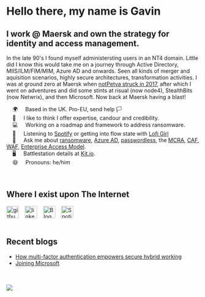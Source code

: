 

# Hello there, my name is Gavin

## I work @ Maersk and own the strategy for identity and access management.

In the late 90's I found myself administersting users in an NT4 domain. Little did I know this would take me on a journey through Active Directory, MIIS/ILM/FIM/MIM, Azure AD and onwards. Seen all kinds of merger and aquisition scenarios, highly secure architectures, transformation activities. I was at ground zero at Maersk when [notPetya struck in 2017](https://gvnshtn.com/posts/maersk-me-notpetya/), after which I went on adventures and did some stints at risual (now node4), StealthBits (now Netwrix), and then Microsoft. Now back at Maersk having a blast! 

 &nbsp;&nbsp;&nbsp; 🌍 &nbsp;&nbsp;&nbsp; Based in the UK. Pro-EU, send help 🏳️<br>
 &nbsp;&nbsp;&nbsp; 🙂 &nbsp;&nbsp;&nbsp; I like to think I offer expertise, candour and credibility.<br>
 &nbsp;&nbsp;&nbsp; 💻 &nbsp;&nbsp;&nbsp; Working on a roadmap and framework to address ransomware.<br>
 &nbsp;&nbsp;&nbsp; 🎵 &nbsp;&nbsp;&nbsp; Listening to [Spotify](https://open.spotify.com/user/gavinashton) or getting into flow state with [Lofi Girl](https://www.youtube.com/channel/UCSJ4gkVC6NrvII8umztf0Ow) <br>
 &nbsp;&nbsp;&nbsp; 💬 &nbsp;&nbsp;&nbsp; Ask me about [ransomware](https://aka.ms/ransomware), [Azure AD](https://aka.ms/azureAD), [passwordless](https://aka.ms/gopasswordless), the [MCRA](https://aka.ms/mcra), [CAF](https://aka.ms/CAF), [WAF](https://aka.ms/WAF), [Enterprise Access Model](https://aka.ms/EAM).<br>
 &nbsp;&nbsp;&nbsp; 🖥️ &nbsp;&nbsp;&nbsp;  Battlestation details at [Kit.io](https://embed.kit.co/gvnshtn/the-battlestation).<br>
 &nbsp;&nbsp;&nbsp; 😄 &nbsp;&nbsp;&nbsp; Pronouns: he/him<br>
<br><br>
## Where I exist upon The Internet
[<img src='https://cdn1.iconfinder.com/data/icons/logotypes/32/github-32.png' alt='github' width='32'>](https://github.com/gvnshtn) &nbsp;&nbsp;
[<img src='https://cdn1.iconfinder.com/data/icons/logotypes/32/linkedin-32.png' alt='linkedin' width='32'>](https://www.linkedin.com/in/gvnshtn/) &nbsp;&nbsp;
[<img src='https://cdn1.iconfinder.com/data/icons/office-7/32/newspaper-32.png' alt='Blog'  width='32'>](https://www.gvnshtn.com) &nbsp;&nbsp;
[<img src='https://cdn1.iconfinder.com/data/icons/logotypes/32/spotify-32.png' alt='Spotify' width='32'>](https://open.spotify.com/user/gavinashton)
<br><br>
## Recent blogs
<!--START_SECTION:posts-->
* [How multi-factor authentication empowers secure hybrid working](https://cloudblogs.microsoft.com/industry-blog/en-gb/cross-industry/2021/09/01/how-multi-factor-authentication-empowers-secure-hybrid-working/)
* [Joining Microsoft](https://gvnshtn.com/joining-microsoft/)
<!--END_SECTION:posts-->
<br>
<br>
<img src="https://visitor-badge.glitch.me/badge?page_id=gvnshtn.gvnshtn" style="max-width: 100%;">
<br>
